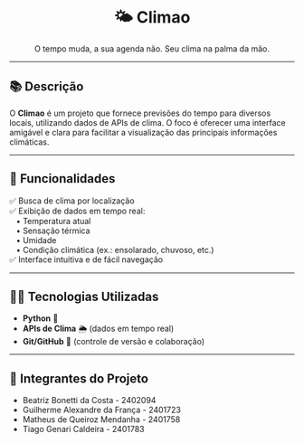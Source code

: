 <h1 align="center">🌤️ Climao</h1>

<p align="center">
  O tempo muda, a sua agenda não. Seu clima na palma da mão.
</p>

---

## 📚 Descrição

O **Climao** é um projeto que fornece previsões do tempo para diversos locais, utilizando dados de APIs de clima. O foco é oferecer uma interface amigável e clara para facilitar a visualização das principais informações climáticas.

---

## 🚀 Funcionalidades

✅ Busca de clima por localização  
✅ Exibição de dados em tempo real:  
&nbsp;&nbsp;&nbsp;• Temperatura atual  
&nbsp;&nbsp;&nbsp;• Sensação térmica  
&nbsp;&nbsp;&nbsp;• Umidade  
&nbsp;&nbsp;&nbsp;• Condição climática (ex.: ensolarado, chuvoso, etc.)  
✅ Interface intuitiva e de fácil navegação

---

## 👨‍💻 Tecnologias Utilizadas

- **Python** 🐍
- **APIs de Clima** 🌦️ (dados em tempo real)
- **Git/GitHub** 🌟 (controle de versão e colaboração)

---

## 👥 Integrantes do Projeto
- Beatriz Bonetti da Costa - 2402094
- Guilherme Alexandre da França -	2401723
- Matheus de Queiroz Mendanha -	2401758
- Tiago Genari Caldeira -	2401783
